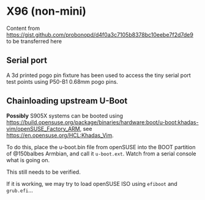 #  X96 (non-mini)

Content from https://gist.github.com/probonopd/d4f0a3c7105b8378bc10eebe7f2d7de9 to be transferred here

## Serial port

A 3d printed pogo pin fixture has been used to access the tiny serial port test points using P50-B1 0.68mm pogo pins.

## Chainloading upstream U-Boot

__Possibly__ S905X systems can be booted using https://build.opensuse.org/package/binaries/hardware:boot/u-boot:khadas-vim/openSUSE_Factory_ARM, see https://en.opensuse.org/HCL:Khadas_Vim.

To do this, place the u-boot.bin file from openSUSE into the BOOT partition of @150balbes Armbian, and call it `u-boot.ext`. Watch from a serial console what is going on.

This still needs to be verified.

If it is working, we may try to load openSUSE ISO using `efiboot` and `grub.efi`...
